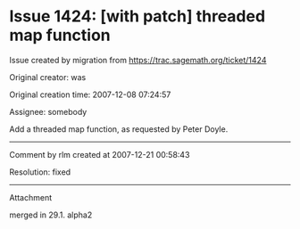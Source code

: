 # Issue 1424: [with patch] threaded map function

Issue created by migration from https://trac.sagemath.org/ticket/1424

Original creator: was

Original creation time: 2007-12-08 07:24:57

Assignee: somebody

Add a threaded map function, as requested by Peter Doyle. 


---

Comment by rlm created at 2007-12-21 00:58:43

Resolution: fixed


---

Attachment

merged in 29.1. alpha2
